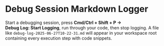 # Debug Session Markdown Logger

Start a debugging session, press **Cmd/Ctrl + Shift + P → Debug Log: Start Logging**, run through your code, then stop logging. A file like `debug-log-2025-06-27T10-22-31.md` will appear in your workspace root containing every execution step with code snippets.